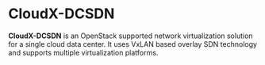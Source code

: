 # CloudX-DCSDN

**CloudX-DCSDN** is an OpenStack supported network virtualization solution for a single cloud data center. It uses VxLAN based overlay SDN technology and supports multiple virtualization platforms.
